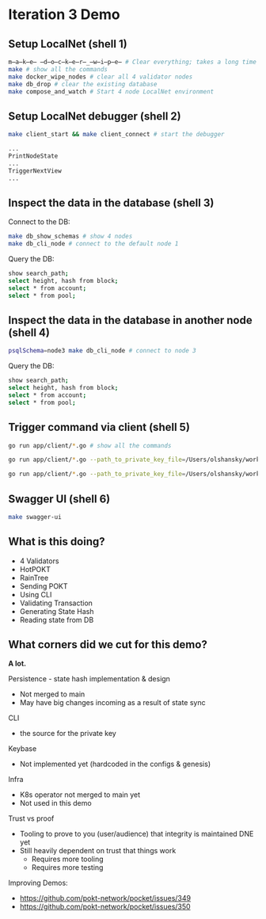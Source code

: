 # Iteration 3 Demo

## Setup LocalNet (shell 1)

```bash
m̶a̶k̶e̶ ̶d̶o̶c̶k̶e̶r̶_̶w̶i̶p̶e̶ # Clear everything; takes a long time
make # show all the commands
make docker_wipe_nodes # clear all 4 validator nodes
make db_drop # clear the existing database
make compose_and_watch # Start 4 node LocalNet environment
```

## Setup LocalNet debugger (shell 2)

```bash
make client_start && make client_connect # start the debugger

...
PrintNodeState
...
TriggerNextView
...

```

## Inspect the data in the database (shell 3)

Connect to the DB:

```bash
make db_show_schemas # show 4 nodes
make db_cli_node # connect to the default node 1
```

Query the DB:

```bash
show search_path;
select height, hash from block;
select * from account;
select * from pool;
```

## Inspect the data in the database in another node (shell 4)

```bash
psqlSchema=node3 make db_cli_node # connect to node 3
```

Query the DB:

```bash
show search_path;
select height, hash from block;
select * from account;
select * from pool;
```

## Trigger command via client (shell 5)

```bash
go run app/client/*.go # show all the commands

go run app/client/*.go --path_to_private_key_file=/Users/olshansky/workspace/pocket/pocket/pkeys/node1.json Account Send 6f66574e1f50f0ef72dff748c3f11b9e0e89d32a 67eb3f0a50ae459fecf666be0e93176e92441317 1000

go run app/client/*.go --path_to_private_key_file=/Users/olshansky/workspace/pocket/pocket/pkeys/node2.json Account Send 67eb3f0a50ae459fecf666be0e93176e92441317 6f66574e1f50f0ef72dff748c3f11b9e0e89d32a 1000
```

## Swagger UI (shell 6)

```bash
make swagger-ui
```

##

## What is this doing?

- 4 Validators
- HotPOKT
- RainTree
- Sending POKT
- Using CLI
- Validating Transaction
- Generating State Hash
- Reading state from DB

## What corners did we cut for this demo?

**A lot.**

Persistence - state hash implementation & design

- Not merged to main
- May have big changes incoming as a result of state sync

CLI

- the source for the private key

Keybase

- Not implemented yet (hardcoded in the configs & genesis)

Infra

- K8s operator not merged to main yet
- Not used in this demo

Trust vs proof

- Tooling to prove to you (user/audience) that integrity is maintained DNE yet
- Still heavily dependent on trust that things work
  - Requires more tooling
  - Requires more testing

Improving Demos:

- https://github.com/pokt-network/pocket/issues/349
- https://github.com/pokt-network/pocket/issues/350
